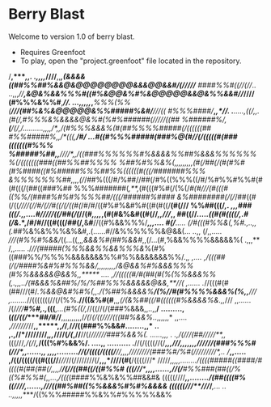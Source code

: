 # Berry Blast

Welcome to version 1.0 of berry blast.

- Requires Greenfoot
- To play, open the "project.greenfoot" file located in the repository.

/**,****,,.        .,,,,*////**,,***,(&&&&((##%%##%&&@&@@@@@@@@&&&@@&&#/(/////**
####%%#((//(//*..   ..,,,*//******,&@&%&&%%%#((#%&@@&%#%&@@@@@&&@&%%&&#//***////
(#%%%&%%#**,****//*.  ...,,,,,*,****%%%(%%(**///(##%&%&@@@@@&%%#####%&#/***///((
#%%%####/***,*****,*//. .**.....,((/,,.(#(/*,*#%%%&%&&&&@&%#(%#%######(/////((##
%######%/,*****(***/(/*,/..........,,*,,**/*,,/(#%%%&&&%(#(##%%%%#####(/((((((##
#%%#####%,,**/*(((**,****/#/   ...*#((#%%%#####(###%@(#//(/(((((#(###(((((((#%%%
%#####%##,,***////*,,**/((###%%%%%%#%&&&&%%##%&&&%%%%%%%(/(((((((###((##%%##%%%%
%##%#%%&%(,*,,*,,,,*,,(#(/##(/(#(#%#(#%####((#%#####%%%##%%((((((#(((/#######%%%
&%%%%%%%##*,*,,,***(/*/##%(((/#/%##//##(/#%((%%%((/#/%#%%#%%#(#(#(((/(##((###%##
%%%#######(*,**,*(#(((#%#(/(%(/*#(#///(#(((#((%%/(####%#%#%%%%##/(((/######%####
&%########(/(/*/##((#(/((*////(//#/(//#((/(/((#(*/#/#/((#%#%&#%#((#(#((/**(#(///
%%##(((/*,. *,,,###(((/.,,....*#/////((/##(/(*//(#*,,,,*,(#(#&%&#((#(//*,,///*,,
##((//*.....((#(#((((/,.#(/&*.*,/#/#//((#(((/##(/,**&**#**//((#%&&%%%/***,,,....
#(/**..... (/#(((#%%&(,%#.,..,,(.*##%&%&%%%&%&#,.(......#//&%%%%%%&@&&(...  ..,,
(/,,..... *///(#%%#%&&/*((...((,,*,&&&%#(##%&&#*,,(/...(#,%&&%%%%&&&&&%(  .,,,**
/,,..... ./*//(#####(%%%&&%%&&%%%&*%(#%((###%%/%%%%&&&&&&&%%#%%&&&&&&&%%/.,****,
*,....   ,*/(((##(/(/####%&#%#%%%&&/,,,,,,,,,*/&@&&%#%&&&%%%(#%%&&&&&@&&%,,*****
*....    ,//(((((#/#(##(#(%*(%%&&&%%(,.,,,..*/(#&&&%&##%/%/%##%%%&&&&&@&&*,**//(
,...... .*//(((#(#(##///(#/*.%&&@&#%#%(,,./(%##%&&&&%**/(%//#(#%%%%&&&%(%,,**///
,........*//(((((((//(/(%%**.//((&%#(#**,,*,(/(&%##((***/#((((((#%&&&&%&*.,,*///
,,...... /(/*///*******#%#*,*.*,*(((***,...***(#%((/*,*//((//(/(###%&&&,,..,,**/
.........,(*((/((/*******##/#/***/**,,,,,,,,,,/*/(*/*(/((////(((##%&&%*..,,,,,,*
,,....    ,*///////*//****,,*****,,*******/*/***,*****/*/*/((###%%&&#........,,*
..         ,.,//*////////**,*,,*////(*/(*,//**//(/****//////###%&&%(.  ......,,,
.          .*,*/(///(##/////**,*,*(((///*,/(/*/***,*****/(((%#%&&%/.      ....,,
..........  .**//(/((((//(/*****,*,,***///*,,,,,,,*//////(###%%%#(///*,,......,,
**,,,,.........**//(/((((/((((/**//,**,**,*,*/*/////*//(###%#/%#(//**///////*,..
/*****,,.....   ,**/((/((((/((#(((//**/*//*//(////////(/**,,,*////(#(**/((((///*
/////*,,,,,........****/((((#####((####/#((((#(##(##(/*,,,,*/**/(//((##((/((#%%#
(((///*****,,,,......,//(/**#%%###(##((/%((%#%%#(*,,...,*/(((*(####%%&%&%%##&&#&
(((((////*******,,........*/(##((((#%((/*///*,......,*///((##%##((%%&&&%#%#%&&&&
((((((///**///*/***,...          ..         ..,,,,,****/((%%%#####%%&%%#%%%%%&&%


